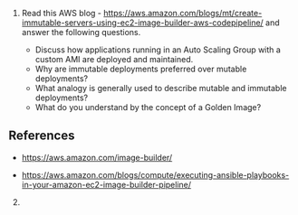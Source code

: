 1. Read this AWS blog - https://aws.amazon.com/blogs/mt/create-immutable-servers-using-ec2-image-builder-aws-codepipeline/ and answer the following questions.

   * Discuss how applications running in an Auto Scaling Group with a custom AMI are deployed and maintained.
   * Why are immutable deployments preferred over mutable deployments?
   * What analogy is generally used to describe mutable and immutable deployments?
   * What do you understand by the concept of a Golden Image?
     
  
## References

* https://aws.amazon.com/image-builder/

* https://aws.amazon.com/blogs/compute/executing-ansible-playbooks-in-your-amazon-ec2-image-builder-pipeline/


2.
